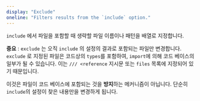 ```yaml
---
display: "Exclude"
oneline: "Filters results from the `include` option."
---
```




 `include` 에서 파일을 포함할 때 생략할 파일 이름이나 패턴을 배열로 지정합니다.



**중요** : `exclude` 는 오직 `include` 의 설정의 결과로 포함되는 파일만 변경합니다. `exclude` 로 지정된 파일은 코드상의 `types`를 포함하여, `import`에 의해 코드 베이스의 일부가 될 수 있습니다. 이는 `/// <reference` 지시문 또는 `files` 목록에 지정되어 있기 때문입니다.

이것은 파일이 코드 베이스에 포함되는 것을 **방지**하는 메커니즘이 아닙니다. 단순히 `include`의 설정이 찾은 내용만을 변경하게 됩니다.
